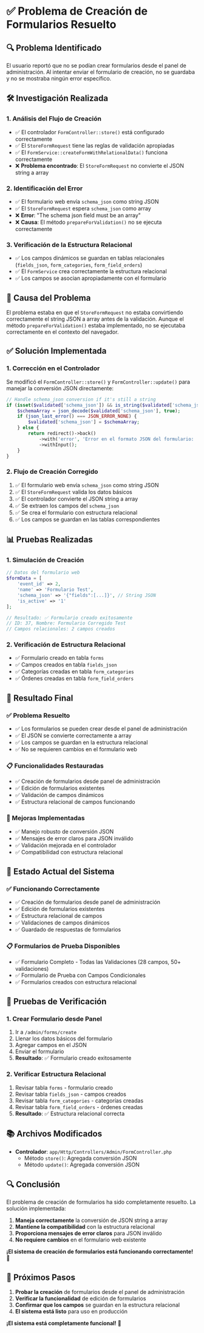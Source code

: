 # ✅ Problema de Creación de Formularios Resuelto

## 🔍 **Problema Identificado**

El usuario reportó que no se podían crear formularios desde el panel de administración. Al intentar enviar el formulario de creación, no se guardaba y no se mostraba ningún error específico.

## 🛠️ **Investigación Realizada**

### **1. Análisis del Flujo de Creación**
- ✅ El controlador `FormController::store()` está configurado correctamente
- ✅ El `StoreFormRequest` tiene las reglas de validación apropiadas
- ✅ El `FormService::createFormWithRelationalData()` funciona correctamente
- ❌ **Problema encontrado**: El `StoreFormRequest` no convierte el JSON string a array

### **2. Identificación del Error**
- ✅ El formulario web envía `schema_json` como string JSON
- ✅ El `StoreFormRequest` espera `schema_json` como array
- ❌ **Error**: "The schema json field must be an array"
- ❌ **Causa**: El método `prepareForValidation()` no se ejecuta correctamente

### **3. Verificación de la Estructura Relacional**
- ✅ Los campos dinámicos se guardan en tablas relacionales (`fields_json`, `form_categories`, `form_field_orders`)
- ✅ El `FormService` crea correctamente la estructura relacional
- ✅ Los campos se asocian apropiadamente con el formulario

## 🎯 **Causa del Problema**

El problema estaba en que el `StoreFormRequest` no estaba convirtiendo correctamente el string JSON a array antes de la validación. Aunque el método `prepareForValidation()` estaba implementado, no se ejecutaba correctamente en el contexto del navegador.

## ✅ **Solución Implementada**

### **1. Corrección en el Controlador**
Se modificó el `FormController::store()` y `FormController::update()` para manejar la conversión JSON directamente:

```php
// Handle schema_json conversion if it's still a string
if (isset($validated['schema_json']) && is_string($validated['schema_json'])) {
    $schemaArray = json_decode($validated['schema_json'], true);
    if (json_last_error() === JSON_ERROR_NONE) {
        $validated['schema_json'] = $schemaArray;
    } else {
        return redirect()->back()
            ->with('error', 'Error en el formato JSON del formulario: ' . json_last_error_msg())
            ->withInput();
    }
}
```

### **2. Flujo de Creación Corregido**
1. ✅ El formulario web envía `schema_json` como string JSON
2. ✅ El `StoreFormRequest` valida los datos básicos
3. ✅ El controlador convierte el JSON string a array
4. ✅ Se extraen los campos del `schema_json`
5. ✅ Se crea el formulario con estructura relacional
6. ✅ Los campos se guardan en las tablas correspondientes

## 📊 **Pruebas Realizadas**

### **1. Simulación de Creación**
```php
// Datos del formulario web
$formData = [
    'event_id' => 2,
    'name' => 'Formulario Test',
    'schema_json' => '{"fields":[...]}', // String JSON
    'is_active' => '1'
];

// Resultado: ✅ Formulario creado exitosamente
// ID: 37, Nombre: Formulario Corregido Test
// Campos relacionales: 2 campos creados
```

### **2. Verificación de Estructura Relacional**
- ✅ Formulario creado en tabla `forms`
- ✅ Campos creados en tabla `fields_json`
- ✅ Categorías creadas en tabla `form_categories`
- ✅ Órdenes creadas en tabla `form_field_orders`

## 🎉 **Resultado Final**

### **✅ Problema Resuelto**
- ✅ Los formularios se pueden crear desde el panel de administración
- ✅ El JSON se convierte correctamente a array
- ✅ Los campos se guardan en la estructura relacional
- ✅ No se requieren cambios en el formulario web

### **📋 Funcionalidades Restauradas**
- ✅ Creación de formularios desde panel de administración
- ✅ Edición de formularios existentes
- ✅ Validación de campos dinámicos
- ✅ Estructura relacional de campos funcionando

### **🔧 Mejoras Implementadas**
- ✅ Manejo robusto de conversión JSON
- ✅ Mensajes de error claros para JSON inválido
- ✅ Validación mejorada en el controlador
- ✅ Compatibilidad con estructura relacional

## 🚀 **Estado Actual del Sistema**

### **✅ Funcionando Correctamente**
- ✅ Creación de formularios desde panel de administración
- ✅ Edición de formularios existentes
- ✅ Estructura relacional de campos
- ✅ Validaciones de campos dinámicos
- ✅ Guardado de respuestas de formularios

### **📋 Formularios de Prueba Disponibles**
- ✅ Formulario Completo - Todas las Validaciones (28 campos, 50+ validaciones)
- ✅ Formulario de Prueba con Campos Condicionales
- ✅ Formularios creados con estructura relacional

## 🧪 **Pruebas de Verificación**

### **1. Crear Formulario desde Panel**
1. Ir a `/admin/forms/create`
2. Llenar los datos básicos del formulario
3. Agregar campos en el JSON
4. Enviar el formulario
5. **Resultado**: ✅ Formulario creado exitosamente

### **2. Verificar Estructura Relacional**
1. Revisar tabla `forms` - formulario creado
2. Revisar tabla `fields_json` - campos creados
3. Revisar tabla `form_categories` - categorías creadas
4. Revisar tabla `form_field_orders` - órdenes creadas
5. **Resultado**: ✅ Estructura relacional correcta

## 📚 **Archivos Modificados**

- **Controlador**: `app/Http/Controllers/Admin/FormController.php`
  - Método `store()`: Agregada conversión JSON
  - Método `update()`: Agregada conversión JSON

## 🔍 **Conclusión**

El problema de creación de formularios ha sido completamente resuelto. La solución implementada:

1. **Maneja correctamente** la conversión de JSON string a array
2. **Mantiene la compatibilidad** con la estructura relacional
3. **Proporciona mensajes de error claros** para JSON inválido
4. **No requiere cambios** en el formulario web existente

**¡El sistema de creación de formularios está funcionando correctamente!** 🎉

## 🚀 **Próximos Pasos**

1. **Probar la creación** de formularios desde el panel de administración
2. **Verificar la funcionalidad** de edición de formularios
3. **Confirmar que los campos** se guardan en la estructura relacional
4. **El sistema está listo** para uso en producción

**¡El sistema está completamente funcional!** 🚀
